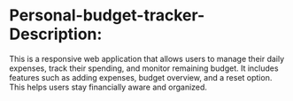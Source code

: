 # Personal-budget-tracker-Description:
This is a responsive web application that allows users to manage their daily expenses, track their spending, and monitor remaining budget. It includes features such as adding expenses, budget overview, and a reset option. This helps users stay financially aware and organized.
